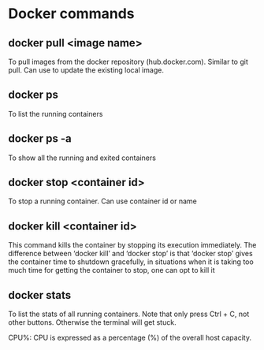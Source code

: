 # Docker commands

## docker pull \<image name>

To pull images from the docker repository (hub.docker.com). Similar to git pull. Can use to update the existing local image.

## docker ps

To list the running containers

## docker ps -a

To show all the running and exited containers

## docker stop \<container id>

To stop a running container. Can use container id or name

## docker kill \<container id>

This command kills the container by stopping its execution immediately. The difference between ‘docker kill’ and ‘docker stop’ is that ‘docker stop’ gives the container time to shutdown gracefully, in situations when it is taking too much time for getting the container to stop, one can opt to kill it

## docker stats

To list the stats of all running containers. Note that only press Ctrl + C, not other buttons. Otherwise the terminal will get stuck.

CPU%: CPU is expressed as a percentage (%) of the overall host capacity. 




